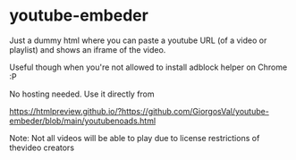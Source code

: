 # youtube-embeder
Just a dummy html where you can paste a youtube URL (of a video or playlist) and shows an iframe of the video.

Useful though when you're not allowed to install adblock helper on Chrome :P

No hosting needed. Use it directly from

https://htmlpreview.github.io/?https://github.com/GiorgosVal/youtube-embeder/blob/main/youtubenoads.html

Note: Not all videos will be able to play due to license restrictions of thevideo creators
